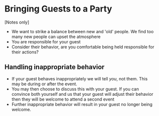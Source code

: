 # Bringing Guests to a Party

[Notes only]

* We want to strike a balance between new and 'old' people. We find too
  many new people can upset the atmosphere
* You are responsible for your guest
* Consider their behavior, are you comfortable being held
  responsible for their actions?

## Handling inappropriate behavior

* If your guest behaves inappropriately we will tell *you*, not them. This
  may be during or after the event.
* You may then choose to discuss this with your guest. If you can convince
  both yourself and us that your guest will adjust their behavior then
  they will be welcome to attend a second event
* Further inappropriate behavior will result in your guest no longer being
  welcome.
